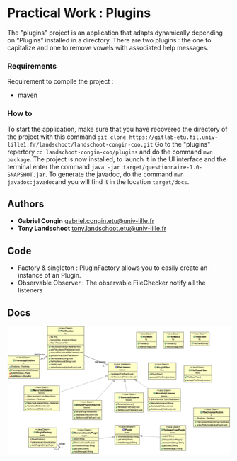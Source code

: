 # Practical Work : Plugins
The "plugins" project is an application that adapts dynamically depending on “Plugins” installed in a directory. There are two plugins : the one to capitalize and one to remove vowels with associated help messages.
### Requirements
Requirement to compile the project :

- maven

### How to
To start the application, make sure that you have recovered the directory of the project with this command `git clone https://gitlab-etu.fil.univ-lille1.fr/landschoot/landschoot-congin-coo.git`
Go to the "plugins" repertory `cd landschoot-congin-coo/plugins` and do the command `mvn package`. The project is now installed, to launch it in the UI interface and the terminal enter the command `java -jar target/questionnaire-1.0-SNAPSHOT.jar`.
To generate the javadoc, do the command `mvn javadoc:javadoc`and you will find it in the location ``target/docs``.

## Authors
* **Gabriel Congin** gabriel.congin.etu@univ-lille.fr 
* **Tony Landschoot** tony.landschoot.etu@univ-lille.fr

## Code
- Factory & singleton : PluginFactory allows you to easily create an instance of an Plugin.
- Observable Observer : The observable FileChecker notify all the listeners 

## Docs
![uml](resources/uml.png)
